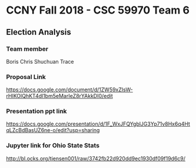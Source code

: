 # CCNY Fall 2018 - CSC 59970 Team 6
## Election Analysis
### Team member
Boris 
Chris 
Shuchuan 
Trace

### Proposal Link
https://docs.google.com/document/d/1ZW59xZIsW-rHIKOlQhKT4dl1bm5eMarIeZ8rYAkkDI0/edit

### Presentation ppt link
https://docs.google.com/presentation/d/1F_WxJFQYgblJG3Yp71v8Hx6q4HtqLZcBdBasUZ6ne-o/edit?usp=sharing

### Jupyter link for Ohio State Stats
http://bl.ocks.org/tjensen001/raw/3742fb22d920dd9ec1930df09f19d6c9/

